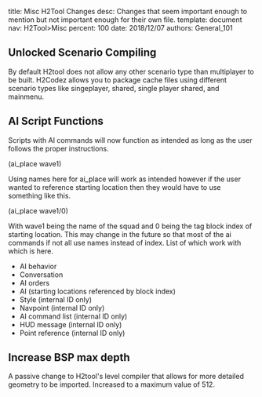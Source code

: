 title:      Misc H2Tool Changes
desc:       Changes that seem important enough to mention but not important enough for their own file.
template:   document
nav:        H2Tool>Misc
percent:    100
date:       2018/12/07
authors:    General_101

## Unlocked Scenario Compiling
By default H2tool does not allow any other scenario type than multiplayer to be built. H2Codez allows you to package cache files using different scenario types like singeplayer, shared, single player shared, and mainmenu.

## AI Script Functions
Scripts with AI commands will now function as intended as long as the user follows the proper instructions.

(ai_place wave1)

Using names here for ai_place will work as intended however if the user wanted to reference starting location then they would have to use something like this.

(ai_place wave1/0)

With wave1 being the name of the squad and 0 being the tag block index of starting location. This may change in the future so that most of the ai commands if not all use names instead of index.
List of which work with which is here.

- AI behavior
- Conversation
- AI orders
- AI (starting locations referenced by block index)
- Style (internal ID only)
- Navpoint (internal ID only)
- AI command list (internal ID only)
- HUD message (internal ID only)
- Point reference (internal ID only)

## Increase BSP max depth
A passive change to H2tool's level compiler that allows for more detailed geometry to be imported. Increased to a maximum value of 512.